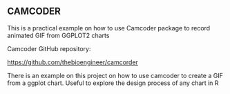 ## CAMCODER

This is a practical example on how to use Camcoder package to record animated GIF from GGPLOT2 charts

Camcoder GitHub  repository:

https://github.com/thebioengineer/camcorder

There is an example on this project on how to use camcoder to create a GIF from a ggplot chart. Useful to explore the design process of any chart in R
